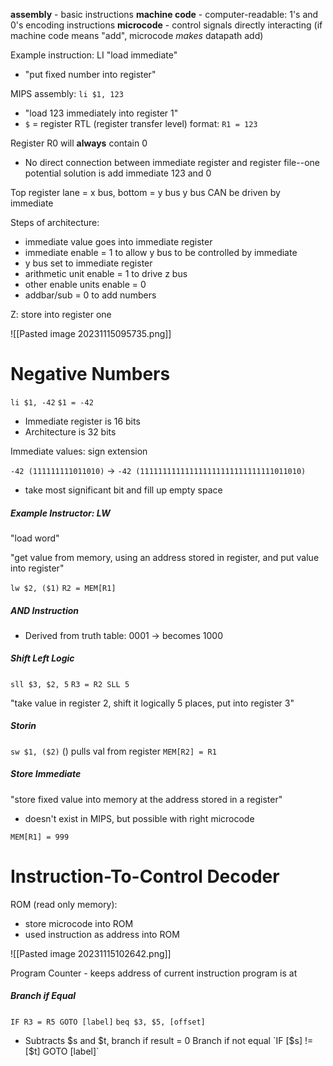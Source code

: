 **assembly** - basic instructions
**machine code** - computer-readable: 1's and 0's encoding instructions
**microcode** - control signals directly interacting (if machine code means "add", microcode *makes* datapath add)

Example instruction: LI "load immediate"
- "put fixed number into register"

MIPS assembly: `li $1, 123`
- "load 123 immediately into register 1"
- `$` = register
RTL (register transfer level) format: `R1 = 123`

Register R0 will **always** contain 0

- No direct connection between immediate register and register file--one potential solution is add immediate 123 and 0

Top register lane = x bus, bottom = y bus
y bus CAN be driven by immediate

Steps of architecture:
- immediate value goes into immediate register
- immediate enable = 1 to allow y bus to be controlled by immediate
- y bus set to immediate register
- arithmetic unit enable = 1 to drive z bus
- other enable units enable = 0
- addbar/sub = 0 to add numbers

Z: store into register one

![[Pasted image 20231115095735.png]]

# Negative Numbers
`li $1, -42`
`$1 = -42`

- Immediate register is 16 bits
- Architecture is 32 bits

Immediate values: sign extension

`-42 (111111111011010)` -> `-42 (111111111111111111111111111111011010)`
- take most significant bit and fill up empty space



##### Example Instructor: LW
"load word"

"get value from memory, using an address stored in register, and put value into register"

`lw $2, ($1)`
`R2 = MEM[R1]`

##### AND Instruction
- Derived from truth table: 0001 -> becomes 1000

##### Shift Left Logic
`sll $3, $2, 5`
`R3 = R2 SLL 5`

"take value in register 2, shift it logically 5 places, put into register 3"

##### Storin
`sw $1, ($2)` () pulls val from register
`MEM[R2] = R1`

##### Store Immediate
"store fixed value into memory at the address stored in a register"
- doesn't exist in MIPS, but possible with right microcode

`MEM[R1] = 999`

# Instruction-To-Control Decoder
ROM (read only memory):
- store microcode into ROM
- used instruction as address into ROM

![[Pasted image 20231115102642.png]]


Program Counter - keeps address of current instruction program is at 


##### Branch if Equal
`IF R3 = R5 GOTO [label]`
`beq $3, $5, [offset]`
- Subtracts $s and $t, branch if result = 0
Branch if not equal
`IF [$s] != [$t] GOTO [label]`

